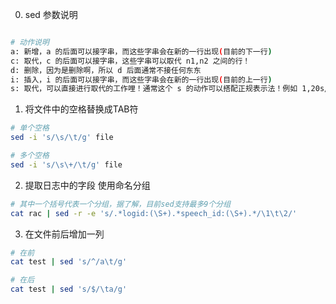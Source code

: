 0. sed 参数说明
```sh

# 动作说明
a: 新增，a 的后面可以接字串，而这些字串会在新的一行出现(目前的下一行)
c: 取代，c 的后面可以接字串，这些字串可以取代 n1,n2 之间的行！
d: 删除，因为是删除啊，所以 d 后面通常不接任何东东
i: 插入，i 的后面可以接字串，而这些字串会在新的一行出现(目前的上一行)
s: 取代，可以直接进行取代的工作哩！通常这个 s 的动作可以搭配正规表示法！例如 1,20s/old/new/g 就是啦
```

1. 将文件中的空格替换成TAB符
```sh
# 单个空格
sed -i 's/\s/\t/g' file

# 多个空格
sed -i 's/\s\+/\t/g' file
```

2. 提取日志中的字段 使用命名分组
```sh
# 其中一个括号代表一个分组，据了解，目前sed支持最多9个分组
cat rac | sed -r -e 's/.*logid:(\S+).*speech_id:(\S+).*/\1\t\2/'
```

3. 在文件前后增加一列
```sh
# 在前
cat test | sed 's/^/a\t/g'

# 在后
cat test | sed 's/$/\ta/g'
```
